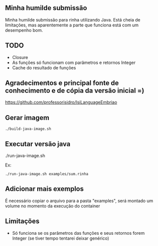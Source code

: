 ## Minha humilde submissão

Minha humilde submissão para rinha utilizando Java. Está cheia de limitações, mas aparentemente a parte que funciona está com um desempenho bom.

## TODO

- Closure
- As funções só funcionam com parâmetros e retornos Integer
- Cache do resultado de funções

## Agradecimentos e principal fonte de conhecimento e de cópia da versão inicial =)

https://github.com/professorisidro/IsiLanguageEmbriao


## Gerar imagem

```
./build-java-image.sh
```

## Executar versão java

./run-java-image.sh <FILE>


Ex:

```
./run-java-image.sh examples/sum.rinha

```

## Adicionar mais exemplos

É necessário copiar o arquivo para a pasta "examples", será montado um volume no momento da execução do container

## Limitações

- Só funciona se os parâmetros das funções e seus retornos forem Integer (se tiver tempo tentarei deixar genérico)
